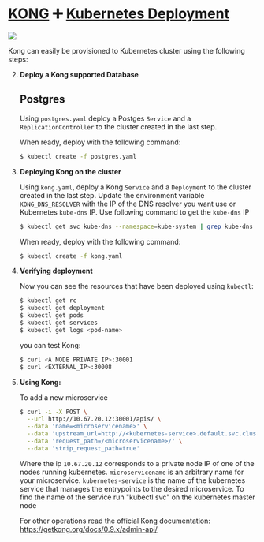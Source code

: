 # [KONG][website-url] :heavy_plus_sign: [Kubernetes Deployment](http://kubernetes.io/)

[![][kong-logo]][website-url]

Kong can easily be provisioned to Kubernetes cluster using the following steps:


2. **Deploy a Kong supported Database**
    
   ## Postgres
   
    Using `postgres.yaml` deploy a Postges `Service` and a `ReplicationController` to the cluster created in the last step.

    When ready, deploy with the following command:

    ```bash
    $ kubectl create -f postgres.yaml
    ```
   

3. **Deploying Kong on the cluster**

    Using `kong.yaml`, deploy a  Kong `Service` and a `Deployment` to the cluster created in the last step. Update the
    environment variable `KONG_DNS_RESOLVER` with the IP of the DNS resolver you want use or Kubernetes `kube-dns` IP. Use following 
    command to get the `kube-dns` IP
    
    ```bash
    $ kubectl get svc kube-dns --namespace=kube-system | grep kube-dns | awk '{print $2}'
    ``` 
    When ready, deploy with the following command:

    ```bash
    $ kubectl create -f kong.yaml
    ```

3. **Verifying deployment**

    Now you can see the resources that have been deployed using `kubectl`:

    ```bash
    $ kubectl get rc
    $ kubectl get deployment
    $ kubectl get pods
    $ kubectl get services
    $ kubectl get logs <pod-name>
    ```
    you can test Kong:

    ```bash
    $ curl <A NODE PRIVATE IP>:30001
    $ curl <EXTERNAL_IP>:30008
    ```

3. **Using Kong:**

	To add a new microservice 

	```bash
	$ curl -i -X POST \
	  --url http://10.67.20.12:30001/apis/ \
	  --data 'name=<microservicename>' \
	  --data 'upstream_url=http://<kubernetes-service>.default.svc.cluster.local:8080/' \
	  --data 'request_path=/<microservicename>/' \
	  --data 'strip_request_path=true' 
	```

	Where the ip `10.67.20.12` corresponds to a private node IP of one of the nodes running kubernetes.
	`microservicename` is an arbitrary name for your microservice.
	`kubernetes-service` is the name of  the kubernetes service that manages the entrypoints to the desired microservice. To find the name of the service run "kubectl svc" on the kubernetes master node

	For other operations read the official Kong documentation: https://getkong.org/docs/0.9.x/admin-api/


[kong-logo]: http://i.imgur.com/4jyQQAZ.png
[website-url]: https://getkong.org/
[website-badge]: https://img.shields.io/badge/GETKong.org-Learn%20More-43bf58.svg
[documentation-url]: https://getkong.org/docs
